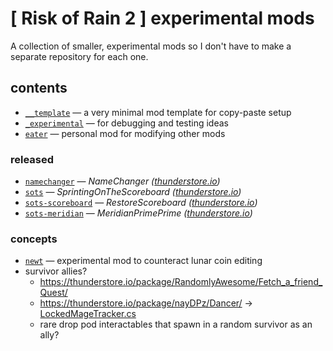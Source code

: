 # [ Risk of Rain 2 ] experimental mods

A collection of smaller, experimental mods so I don't have to make a separate repository for each one.

## contents
- [`__template`](./__template/) — a very minimal mod template for copy-paste setup
- [`_experimental`](./_experimental/) — for debugging and testing ideas
- [`eater`](./eater/) — personal mod for modifying other mods

### released
- [`namechanger`](./namechanger/) — *NameChanger ([thunderstore.io](https://thunderstore.io/package/itsschwer/NameChanger/))*
- [`sots`](./sots/) — *SprintingOnTheScoreboard ([thunderstore.io](https://thunderstore.io/package/itsschwer/SprintingOnTheScoreboard/))*
- [`sots-scoreboard`](./sots-scoreboard/) — *RestoreScoreboard ([thunderstore.io](https://thunderstore.io/package/itsschwer/RestoreScoreboard/))*
- [`sots-meridian`](./sots-meridian/) — *MeridianPrimePrime ([thunderstore.io](https://thunderstore.io/package/itsschwer/MeridianPrimePrime/))*

### concepts
- [`newt`](./newt/) — experimental mod to counteract lunar coin editing
- survivor allies?
    - https://thunderstore.io/package/RandomlyAwesome/Fetch_a_friend_Quest/
    - https://thunderstore.io/package/nayDPz/Dancer/ → [LockedMageTracker.cs](https://github.com/nayDPz/DancerROR2/blob/a425db6fc176e704e5b5c78d2b767ea19f6b4294/Dancer/Modules/Components/LockedMageTracker.cs)
    - rare drop pod interactables that spawn in a random survivor as an ally?
